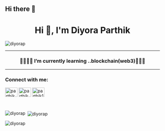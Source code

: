 ## Hi there 👋

<!--
**DIYORAP/DIYORAP** is a ✨ _special_ ✨ repository because its `README.md` (this file) appears on your GitHub profile.

Here are some ideas to get you started:

- 🔭 I’m currently working on ...
- 🌱 I’m currently learning ...
- 👯 I’m looking to collaborate on ...
- 🤔 I’m looking for help with ...
- 💬 Ask me about ...
- 📫 How to reach me: ...
- 😄 Pronouns: ...
- ⚡ Fun fact: ...
-->
<h1 align="center">Hi 👋, I'm Diyora Parthik</h1>
 <p align="left"> <img src="https://komarev.com/ghpvc/?username=diyorap&label=Profile%20views&color=0e75b6&style=flat" alt="diyorap" /> </p> 


<hr/>
<h3 align="center">🌟🌟🌟🌱 I’m currently learning ..blockchain(web3)🌟🌟🌟<br/></h3>
<hr/>
<h3 align="left">Connect with me:</h3>
<p align="left">
<a href="https://linkedin.com/in/parthikdiyora10" target="blank"><img align="center" src="https://raw.githubusercontent.com/rahuldkjain/github-profile-readme-generator/master/src/images/icons/Social/linked-in-alt.svg" alt="parthikdiyora10" height="30" width="40" /></a>
<a href="https://codeforces.com/profile/parthik_1000" target="blank"><img align="center" src="https://raw.githubusercontent.com/rahuldkjain/github-profile-readme-generator/master/src/images/icons/Social/codeforces.svg" alt="parthik_1000" height="30" width="40" /></a>
<a href="https://www.leetcode.com/parthik1000" target="blank"><img align="center" src="https://raw.githubusercontent.com/rahuldkjain/github-profile-readme-generator/master/src/images/icons/Social/leet-code.svg" alt="parthik1000" height="30" width="40" /></a>
</p>

 <br/>

<p><img align="left" src="https://github-readme-stats.vercel.app/api/top-langs?username=diyorap&show_icons=true&locale=en&layout=compact" alt="diyorap" /></p>

<p>&nbsp;<img align="center" src="https://github-readme-stats.vercel.app/api?username=diyorap&show_icons=true&locale=en" alt="diyorap" /></p>

<p><img align="center" src="https://github-readme-streak-stats.herokuapp.com/?user=diyorap&" alt="diyorap" /></p>

